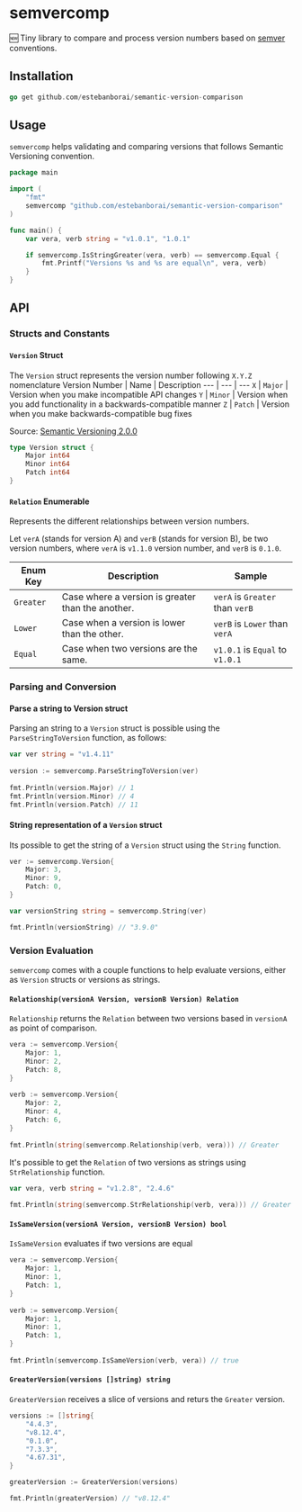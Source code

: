 # semvercomp
🆕 Tiny library to compare and process version numbers based on [semver](https://semver.org/) conventions.

## Installation
```go
go get github.com/estebanborai/semantic-version-comparison
```

## Usage

`semvercomp` helps validating and comparing versions that follows Semantic Versioning convention.

```go
package main

import (
	"fmt"
	semvercomp "github.com/estebanborai/semantic-version-comparison"
)

func main() {
	var vera, verb string = "v1.0.1", "1.0.1"

	if semvercomp.IsStringGreater(vera, verb) == semvercomp.Equal {
		fmt.Printf("Versions %s and %s are equal\n", vera, verb)
	}
}
```

## API

### Structs and Constants

#### `Version` Struct
The `Version` struct represents the version number following `X.Y.Z` nomenclature
Version Number | Name | Description
--- | --- | ---
`X` | `Major` | Version when you make incompatible API changes
`Y` | `Minor` | Version when you add functionality in a backwards-compatible manner
`Z` | `Patch` | Version when you make backwards-compatible bug fixes

Source: [Semantic Versioning 2.0.0](https://semver.org/)

```go
type Version struct {
	Major int64
	Minor int64
	Patch int64
}
```

#### `Relation` Enumerable
Represents the different relationships between version numbers.

Let `verA` (stands for version A) and `verB` (stands for version B), be two version numbers,
where `verA` is `v1.1.0` version number, and `verB` is `0.1.0`.

Enum Key | Description | Sample
--- | --- | ---
`Greater` | Case where a version is greater than the another. | `verA` is `Greater` than `verB`
`Lower` | Case when a version is lower than the other. | `verB` is `Lower` than `verA`
`Equal` | Case when two versions are the same. | `v1.0.1` is `Equal` to `v1.0.1`

### Parsing and Conversion

#### Parse a string to Version struct
Parsing an string to a `Version` struct is possible using the `ParseStringToVersion` function, as follows:

```go
var ver string = "v1.4.11"
	
version := semvercomp.ParseStringToVersion(ver)
	
fmt.Println(version.Major) // 1
fmt.Println(version.Minor) // 4
fmt.Println(version.Patch) // 11
```

#### String representation of a `Version` struct
Its possible to get the string of a `Version` struct using the `String` function.

```go
ver := semvercomp.Version{
	Major: 3,
	Minor: 9,
	Patch: 0,
}

var versionString string = semvercomp.String(ver)

fmt.Println(versionString) // "3.9.0"
```

### Version Evaluation
`semvercomp` comes with a couple functions to help evaluate versions, either as `Version` structs or versions as strings.

#### `Relationship(versionA Version, versionB Version) Relation`
`Relationship` returns the `Relation` between two versions based in `versionA` as point of comparison.

```go
vera := semvercomp.Version{
	Major: 1,
	Minor: 2,
	Patch: 8,
}
	
verb := semvercomp.Version{
	Major: 2,
	Minor: 4,
	Patch: 6,
}
		
fmt.Println(string(semvercomp.Relationship(verb, vera))) // Greater
```

It's possible to get the `Relation` of two versions as strings using `StrRelationship` function.

```go
var vera, verb string = "v1.2.8", "2.4.6"
		
fmt.Println(string(semvercomp.StrRelationship(verb, vera))) // Greater
```

#### `IsSameVersion(versionA Version, versionB Version) bool`
`IsSameVersion` evaluates if two versions are equal

```go
vera := semvercomp.Version{
	Major: 1,
	Minor: 1,
	Patch: 1,
}
	
verb := semvercomp.Version{
	Major: 1,
	Minor: 1,
	Patch: 1,
}
		
fmt.Println(semvercomp.IsSameVersion(verb, vera)) // true
```

#### `GreaterVersion(versions []string) string`
`GreaterVersion` receives a slice of versions and returs the `Greater` version.

```go
versions := []string{
	"4.4.3",
	"v8.12.4",
	"0.1.0",
	"7.3.3",
	"4.67.31",
}

greaterVersion := GreaterVersion(versions)

fmt.Println(greaterVersion) // "v8.12.4"
```
